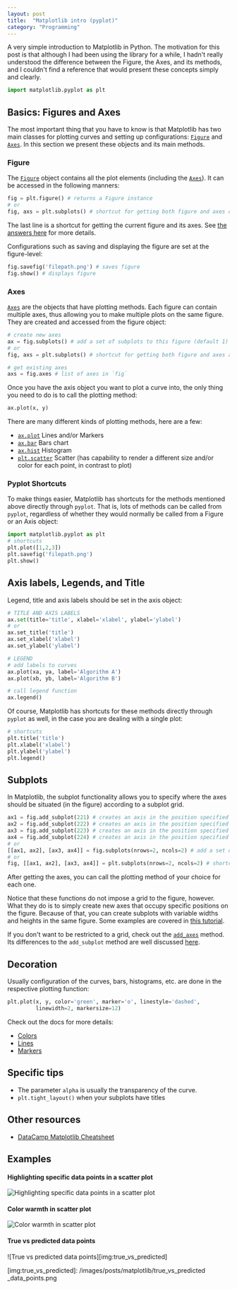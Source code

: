 ```yaml
---
layout: post
title:  "Matplotlib intro (pyplot)"
category: "Programming"
---
```


A very simple introduction to Matplotlib in Python. The motivation for this post is that although I had been using the library for a while, I hadn't really understood the difference between the Figure, the Axes, and its methods, and I couldn't find a reference that would present these concepts simply and clearly.

```python
import matplotlib.pyplot as plt
```

## Basics: Figures and Axes

The most important thing that you have to know is that Matplotlib has two main classes for plotting curves and setting up configurations: [`Figure`](https://matplotlib.org/api/_as_gen/matplotlib.figure.Figure.html#matplotlib.figure.Figure) and [`Axes`](https://matplotlib.org/api/axes_api.html). In this section we present these objects and its main methods.

### Figure

The [`Figure`](https://matplotlib.org/api/_as_gen/matplotlib.figure.Figure.html#matplotlib.figure.Figure) object contains all the plot elements (including the [`Axes`](https://matplotlib.org/api/axes_api.html)). It can be accessed in the following manners:

```python
fig = plt.figure() # returns a Figure instance
# or
fig, axs = plt.subplots() # shortcut for getting both figure and axes objects at once
```

The last line is a shortcut for getting the current figure and its axes. See [the answers here](https://stackoverflow.com/questions/34162443/why-do-many-examples-use-fig-ax-plt-subplots-in-matplotlib-pyplot-python) for more details.

Configurations such as saving and displaying the figure are set at the figure-level:

```python
fig.savefig('filepath.png') # saves figure
fig.show() # displays figure
```



### Axes

[`Axes`](https://matplotlib.org/api/axes_api.html) are the objects that have plotting methods. Each figure can contain multiple axes, thus allowing you to make multiple plots on the same figure. They are created and accessed from the figure object:

```python
# create new axes
ax = fig.subplots() # add a set of subplots to this figure (default 1)
# or
fig, axs = plt.subplots() # shortcut for getting both figure and axes at once

# get existing axes
axs = fig.axes # list of axes in `fig`
```

Once you have the axis object you want to plot a curve into, the only thing you need to do is to call the plotting method:

```python
ax.plot(x, y)
```

There are many different kinds of plotting methods, here are a few:

- [`ax.plot`](https://matplotlib.org/api/_as_gen/matplotlib.pyplot.plot.html) Lines and/or Markers
- [`ax.bar`](https://matplotlib.org/api/_as_gen/matplotlib.pyplot.bar.html) Bars chart
- [`ax.hist`](https://matplotlib.org/api/_as_gen/matplotlib.pyplot.hist.html) Histogram
- [`plt.scatter`](https://matplotlib.org/api/_as_gen/matplotlib.pyplot.scatter.html) Scatter (has capability to render a different size and/or color for each point, in contrast to plot)


### Pyplot Shortcuts

To make things easier, Matplotlib has shortcuts for the methods mentioned above directly through `pyplot`. That is, lots of methods can be called from `pyplot`, regardless of whether they would normally be called from a Figure or an Axis object:

```python
import matplotlib.pyplot as plt
# shortcuts
plt.plot([1,2,3])
plt.savefig('filepath.png')
plt.show()
```




## Axis labels, Legends, and Title

Legend, title and axis labels should be set in the axis object:
```python
# TITLE AND AXIS LABELS
ax.set(title='title', xlabel='xlabel', ylabel='ylabel')
# or
ax.set_title('title')
ax.set_xlabel('xlabel')
ax.set_ylabel('ylabel')

# LEGEND
# add labels to curves
ax.plot(xa, ya, label='Algorithm A')
ax.plot(xb, yb, label='Algorithm B')

# call legend function
ax.legend()
```

Of course, Matplotlib has shortcuts for these methods directly through `pyplot` as well, in the case you are dealing with a single plot:
```python
# shortcuts
plt.title('title')
plt.xlabel('xlabel')
plt.ylabel('ylabel')
plt.legend()
```


## Subplots

In Matplotlib, the subplot functionality allows you to specify where the axes should be situated (in the figure) according to a subplot grid.

```python
ax1 = fig.add_subplot(221) # creates an axis in the position specified (row-col-num)
ax2 = fig.add_subplot(222) # creates an axis in the position specified (row-col-num)
ax3 = fig.add_subplot(223) # creates an axis in the position specified (row-col-num)
ax4 = fig.add_subplot(224) # creates an axis in the position specified (row-col-num)
# or
[[ax1, ax2], [ax3, ax4]] = fig.subplots(nrows=2, ncols=2) # add a set of subplots to this figure
# or
fig, [[ax1, ax2], [ax3, ax4]] = plt.subplots(nrows=2, ncols=2) # shortcut for getting both figure and (all) axes
```

After getting the axes, you can call the plotting method of your choice for each one.

Notice that these functions do not impose a grid to the figure, however. What they do is to simply create new axes that occupy specific positions on the figure. Because of that, you can create subplots with variable widths and heights in the same figure. Some examples are covered in [this tutorial](https://plot.ly/matplotlib/subplots/).

If you don't want to be restricted to a grid, check out the [`add_axes`](http://matplotlib.org/api/figure_api.html#matplotlib.figure.Figure.add_axes) method. Its differences to the `add_subplot` method are well discussed [here](http://matplotlib.org/api/figure_api.html#matplotlib.figure.Figure.add_axes).


## Decoration

Usually configuration of the curves, bars, histograms, etc. are done in the respective plotting function:

```python
plt.plot(x, y, color='green', marker='o', linestyle='dashed',
         linewidth=2, markersize=12)
```

Check out the docs for more details:

- [Colors](https://matplotlib.org/2.0.2/api/colors_api.html)
- [Lines](https://matplotlib.org/2.0.1/api/lines_api.html)
- [Markers](https://matplotlib.org/api/markers_api.html)


## Specific tips

- The parameter `alpha` is usually the transparency of the curve.
- `plt.tight_layout()` when your subplots have titles




## Other resources

- [DataCamp Matplotlib Cheatsheet](https://s3.amazonaws.com/assets.datacamp.com/blog_assets/Python_Matplotlib_Cheat_Sheet.pdf)



## Examples


#### Highlighting specific data points in a scatter plot

![Highlighting specific data points in a scatter plot][img:data_points_scatter]

[img:data_points_scatter]: /images/posts/matplotlib/specific_data_points_vs_dataset.png


#### Color warmth in scatter plot

![Color warmth in scatter plot][img:color_warmth]

[img:color_warmth]: /images/posts/matplotlib/linear_regression.png


#### True vs predicted data points

![True vs predicted data points][img:true_vs_predicted]

[img:true_vs_predicted]: /images/posts/matplotlib/true_vs_predicted _data_points.png
